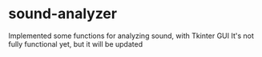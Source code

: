 # sound-analyzer
Implemented some functions for analyzing sound, with Tkinter GUI
It's not fully functional yet, but it will be updated
